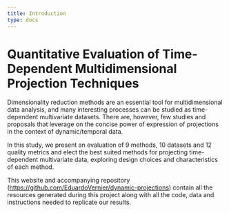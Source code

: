 ```yaml
---
title: Introduction
type: docs
---
```


# Quantitative Evaluation of Time-Dependent Multidimensional Projection Techniques

Dimensionality reduction methods are an essential tool for multidimensional data analysis, and many interesting processes can
be studied as time-dependent multivariate datasets. There are, however, few studies and proposals that leverage on the concise
power of expression of projections in the context of dynamic/temporal data.

In this study, we present an evaluation of 9 methods, 10 datasets and 12 quality metrics and elect the best suited methods for
projecting time-dependent multivariate data, exploring design choices and characteristics of each method.

This website and accompanying repository (https://github.com/EduardoVernier/dynamic-projections) contain all the resources generated
during this project along with all the code, data and instructions needed to replicate our results.
